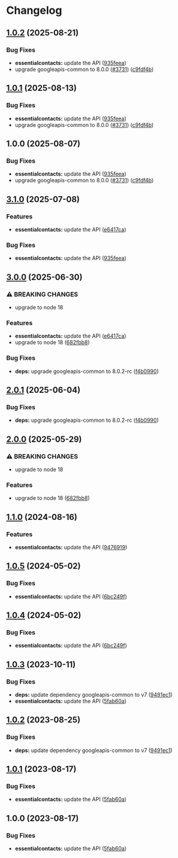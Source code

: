 # Changelog

## [1.0.2](https://github.com/googleapis/google-api-nodejs-client/compare/essentialcontacts-v1.0.1...essentialcontacts-v1.0.2) (2025-08-21)


### Bug Fixes

* **essentialcontacts:** update the API ([935feea](https://github.com/googleapis/google-api-nodejs-client/commit/935feeab770ff25eba88521e534701fde2238d1d))
* upgrade googleapis-common to 8.0.0  ([#3731](https://github.com/googleapis/google-api-nodejs-client/issues/3731)) ([c9fdf4b](https://github.com/googleapis/google-api-nodejs-client/commit/c9fdf4b34d6c9bcf608eee35dd281d4680be9797))

## [1.0.1](https://github.com/googleapis/google-api-nodejs-client/compare/essentialcontacts-v1.0.0...essentialcontacts-v1.0.1) (2025-08-13)


### Bug Fixes

* **essentialcontacts:** update the API ([935feea](https://github.com/googleapis/google-api-nodejs-client/commit/935feeab770ff25eba88521e534701fde2238d1d))
* upgrade googleapis-common to 8.0.0  ([#3731](https://github.com/googleapis/google-api-nodejs-client/issues/3731)) ([c9fdf4b](https://github.com/googleapis/google-api-nodejs-client/commit/c9fdf4b34d6c9bcf608eee35dd281d4680be9797))

## 1.0.0 (2025-08-07)


### Bug Fixes

* **essentialcontacts:** update the API ([935feea](https://github.com/googleapis/google-api-nodejs-client/commit/935feeab770ff25eba88521e534701fde2238d1d))
* upgrade googleapis-common to 8.0.0  ([#3731](https://github.com/googleapis/google-api-nodejs-client/issues/3731)) ([c9fdf4b](https://github.com/googleapis/google-api-nodejs-client/commit/c9fdf4b34d6c9bcf608eee35dd281d4680be9797))

## [3.1.0](https://github.com/googleapis/google-api-nodejs-client/compare/essentialcontacts-v3.0.0...essentialcontacts-v3.1.0) (2025-07-08)


### Features

* **essentialcontacts:** update the API ([e6417ca](https://github.com/googleapis/google-api-nodejs-client/commit/e6417ca1aa416cd8947a572dbeb03a42a124c48a))


### Bug Fixes

* **essentialcontacts:** update the API ([935feea](https://github.com/googleapis/google-api-nodejs-client/commit/935feeab770ff25eba88521e534701fde2238d1d))

## [3.0.0](https://github.com/googleapis/google-api-nodejs-client/compare/essentialcontacts-v2.0.1...essentialcontacts-v3.0.0) (2025-06-30)


### ⚠ BREAKING CHANGES

* upgrade to node 18

### Features

* **essentialcontacts:** update the API ([e6417ca](https://github.com/googleapis/google-api-nodejs-client/commit/e6417ca1aa416cd8947a572dbeb03a42a124c48a))
* upgrade to node 18 ([682fbb8](https://github.com/googleapis/google-api-nodejs-client/commit/682fbb869189ae92b3e9a194d37d0548af0c1f92))


### Bug Fixes

* **deps:** upgrade googleapis-common to 8.0.2-rc ([f4b0990](https://github.com/googleapis/google-api-nodejs-client/commit/f4b099071040cfbcfe4a2e7d487d45ee93b369e0))

## [2.0.1](https://github.com/googleapis/google-api-nodejs-client/compare/essentialcontacts-v2.0.0...essentialcontacts-v2.0.1) (2025-06-04)


### Bug Fixes

* **deps:** upgrade googleapis-common to 8.0.2-rc ([f4b0990](https://github.com/googleapis/google-api-nodejs-client/commit/f4b099071040cfbcfe4a2e7d487d45ee93b369e0))

## [2.0.0](https://github.com/googleapis/google-api-nodejs-client/compare/essentialcontacts-v1.1.0...essentialcontacts-v2.0.0) (2025-05-29)


### ⚠ BREAKING CHANGES

* upgrade to node 18

### Features

* upgrade to node 18 ([682fbb8](https://github.com/googleapis/google-api-nodejs-client/commit/682fbb869189ae92b3e9a194d37d0548af0c1f92))

## [1.1.0](https://github.com/googleapis/google-api-nodejs-client/compare/essentialcontacts-v1.0.5...essentialcontacts-v1.1.0) (2024-08-16)


### Features

* **essentialcontacts:** update the API ([9476919](https://github.com/googleapis/google-api-nodejs-client/commit/947691945917b1b50ddd91ac1c018da148dcdf0c))

## [1.0.5](https://github.com/googleapis/google-api-nodejs-client/compare/essentialcontacts-v1.0.4...essentialcontacts-v1.0.5) (2024-05-02)


### Bug Fixes

* **essentialcontacts:** update the API ([6bc249f](https://github.com/googleapis/google-api-nodejs-client/commit/6bc249f5d12c4975f3569ad735fe6b14875960a7))

## [1.0.4](https://github.com/googleapis/google-api-nodejs-client/compare/essentialcontacts-v1.0.3...essentialcontacts-v1.0.4) (2024-05-02)


### Bug Fixes

* **essentialcontacts:** update the API ([6bc249f](https://github.com/googleapis/google-api-nodejs-client/commit/6bc249f5d12c4975f3569ad735fe6b14875960a7))

## [1.0.3](https://github.com/googleapis/google-api-nodejs-client/compare/essentialcontacts-v1.0.2...essentialcontacts-v1.0.3) (2023-10-11)


### Bug Fixes

* **deps:** update dependency googleapis-common to v7 ([9491ec1](https://github.com/googleapis/google-api-nodejs-client/commit/9491ec1cdc3c413e7d73edcfcd59cf5c28a7c855))
* **essentialcontacts:** update the API ([5fab60a](https://github.com/googleapis/google-api-nodejs-client/commit/5fab60a96121f11bc0214b6c2e863e82021f2397))

## [1.0.2](https://github.com/googleapis/google-api-nodejs-client/compare/essentialcontacts-v1.0.1...essentialcontacts-v1.0.2) (2023-08-25)


### Bug Fixes

* **deps:** update dependency googleapis-common to v7 ([9491ec1](https://github.com/googleapis/google-api-nodejs-client/commit/9491ec1cdc3c413e7d73edcfcd59cf5c28a7c855))

## [1.0.1](https://github.com/googleapis/google-api-nodejs-client/compare/essentialcontacts-v1.0.0...essentialcontacts-v1.0.1) (2023-08-17)


### Bug Fixes

* **essentialcontacts:** update the API ([5fab60a](https://github.com/googleapis/google-api-nodejs-client/commit/5fab60a96121f11bc0214b6c2e863e82021f2397))

## 1.0.0 (2023-08-17)


### Bug Fixes

* **essentialcontacts:** update the API ([5fab60a](https://github.com/googleapis/google-api-nodejs-client/commit/5fab60a96121f11bc0214b6c2e863e82021f2397))
